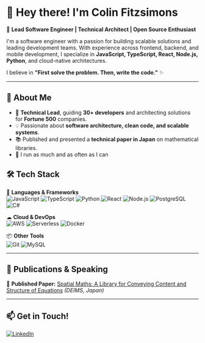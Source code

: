 # 👋 Hey there! I'm Colin Fitzsimons  
🚀 **Lead Software Engineer | Technical Architect | Open Source Enthusiast**  

I'm a software engineer with a passion for building scalable solutions and leading development teams. With experience across frontend, backend, and mobile development, I specialize in **JavaScript, TypeScript, React, Node.js, Python**, and cloud-native architectures.  

I believe in **"First solve the problem. Then, write the code."** ✨  

---

## 🔹 About Me  
- 🎯 **Technical Lead**, guiding **30+ developers** and architecting solutions for **Fortune 500** companies.  
- 💡 Passionate about **software architecture, clean code, and scalable systems**.  
- 📚 Published and presented a **technical paper in Japan** on mathematical libraries.  
- 🏃 I run as much and as often as I can

## 🛠️ Tech Stack  

🚀 **Languages & Frameworks**  
![JavaScript](https://img.shields.io/badge/-JavaScript-F7DF1E?style=flat&logo=javascript&logoColor=black)  ![TypeScript](https://img.shields.io/badge/-TypeScript-3178C6?style=flat&logo=typescript&logoColor=white)  ![Python](https://img.shields.io/badge/-Python-3776AB?style=flat&logo=python&logoColor=white)  ![React](https://img.shields.io/badge/-React-61DAFB?style=flat&logo=react&logoColor=black)  ![Node.js](https://img.shields.io/badge/-Node.js-339933?style=flat&logo=node.js&logoColor=white)  ![PostgreSQL](https://img.shields.io/badge/-PostgreSQL-4169E1?style=flat&logo=postgresql&logoColor=white)  ![C#](https://img.shields.io/badge/-C%23-239120?style=flat&logo=c-sharp&logoColor=white)  

☁ **Cloud & DevOps**  
![AWS](https://img.shields.io/badge/-AWS-232F3E?style=flat&logo=amazon-aws&logoColor=white)  ![Serverless](https://img.shields.io/badge/-Serverless-F1502F?style=flat&logo=serverless&logoColor=white)  ![Docker](https://img.shields.io/badge/-Docker-2496ED?style=flat&logo=docker&logoColor=white)  

📦 **Other Tools**  
![Git](https://img.shields.io/badge/-Git-F05032?style=flat&logo=git&logoColor=white)  ![MySQL](https://img.shields.io/badge/-MySQL-4479A1?style=flat&logo=mysql&logoColor=white)  

---

## 📝 Publications & Speaking  
📖 **Published Paper:** [Spatial Maths: A Library for Conveying Content and Structure of Equations](#) *(DEIMS, Japan)*  

---

## 📫 Get in Touch!  
[![LinkedIn](https://img.shields.io/badge/-LinkedIn-0A66C2?style=flat&logo=linkedin&logoColor=white)](https://www.linkedin.com/in/cfitzsimons)  
